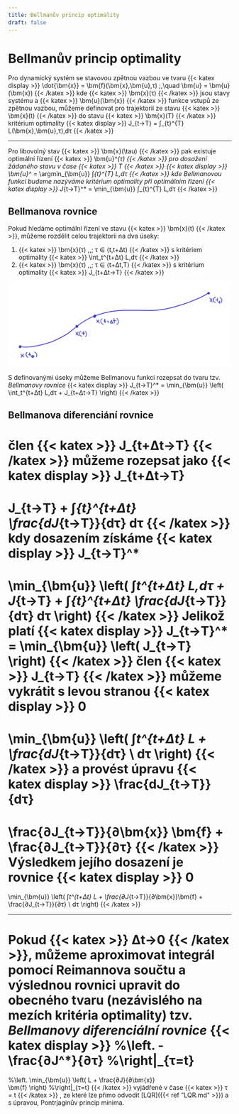 ```yaml
---
title: Bellmanův princip optimality
draft: false
---
```


# Bellmanův princip optimality

Pro dynamický systém se stavovou zpětnou vazbou ve tvaru
{{< katex display >}}
\dot{\bm{x}} = \bm{f}(\bm{x},\bm{u},τ) \;,\quad \bm{u} = \bm{u}(\bm{x})
{{< /katex >}}
kde {{< katex >}} \bm{x}(τ) {{< /katex >}} jsou stavy systému a {{< katex >}} \bm{u}(\bm{x}) {{< /katex >}}  funkce vstupů ze zpětnou vazbou, můžeme definovat pro trajektorii ze stavu {{< katex >}} \bm{x}(t) {{< /katex >}} do stavu {{< katex >}} \bm{x}(T) {{< /katex >}} kritérium optimality
{{< katex display >}}
J_{t→T} = ∫_{t}^{T} L(\bm{x},\bm{u},τ)\,dτ
{{< /katex >}}

---

Pro libovolný stav {{< katex >}} \bm{x}(\tau) {{< /katex >}} pak existuje optimální řízení {{< katex >}} \bm{u}^*(τ) {{< /katex >}} pro dosažení žádaného stavu v čase {{< katex >}} T {{< /katex >}}
{{< katex display >}}
\bm{u}^* = \argmin_{\bm{u}} ∫_{t}^{T} L\,dτ
{{< /katex >}}
kde *Bellmanovou funkcí* budeme nazýváme kritérium optimality při optimálním řízení
{{< katex display >}}
J_{t→T}^* = \min_{\bm{u}} ∫_{t}^{T} L\,dτ
{{< /katex >}}

## Bellmanova rovnice

Pokud hledáme optimální řízení ve stavu {{< katex >}} \bm{x}(t) {{< /katex >}}, můžeme rozdělit celou trajektorii na dva úseky:

1. {{< katex >}} \bm{x}(τ) \,,\; τ ∈ ⟨t,t+Δt) {{< /katex >}} s kritériem optimality {{< katex >}} \int_t^{t+Δt} L\,dτ {{< /katex >}}
2. {{< katex >}} \bm{x}(τ) \,,\; τ ∈ ⟨t+Δt,T⟩ {{< /katex >}} s kritérium optimality {{< katex >}} J_{t+Δt→T} {{< /katex >}}

![trajektorie](/Trajektorie.png)

S definovanými úseky můžeme Bellmanovu funkci rozepsat do tvaru tzv. *Bellmanovy rovnice*
{{< katex display >}}
J_{t→T}^* = \min_{\bm{u}} \left( \int_t^{t+Δt} L\,dτ + J_{t+Δt→T} \right)
{{< /katex >}}

## Bellmanova diferenciání rovnice

člen {{< katex >}} J_{t+Δt→T} {{< /katex >}} můžeme rozepsat jako
{{< katex display >}}
J_{t+Δt→T}
=
J_{t→T}
+
∫_{t}^{t+Δt} \frac{dJ_{t→T}}{dτ} dτ
{{< /katex >}}
kdy dosazením získáme
{{< katex display >}}
J_{t→T}^*
=
\min_{\bm{u}} \left(
	∫_t^{t+Δt} L\,dτ
	+
	J_{t→T}
	+
	∫_{t}^{t+Δt} \frac{dJ_{t→T}}{dτ} dτ
\right)
{{< /katex >}}
Jelikož platí
{{< katex display >}}
J_{t→T}^* = \min_{\bm{u}} \left( J_{t→T} \right)
{{< /katex >}}
člen {{< katex >}} J_{t→T} {{< /katex >}} můžeme vykrátit s levou stranou
{{< katex display >}}
0
=
\min_{\bm{u}} \left(
	∫_t^{t+Δt}
	L +
    \frac{dJ_{t→T}}{dτ}
    \ dτ
\right)
{{< /katex >}}
a provést úpravu
{{< katex display >}}
\frac{dJ_{t→T}}{dτ}
=
\frac{∂J_{t→T}}{∂\bm{x}} \bm{f}
+
\frac{∂J_{t→T}}{∂τ}
{{< /katex >}}
Výsledkem jejího dosazení je rovnice
{{< katex display >}}
0
=
\min_{\bm{u}} \left(
∫_t^{t+Δt}
L + \frac{∂J_{t→T}}{∂\bm{x}}\bm{f} + \frac{∂J_{t→T}}{∂τ}
\ dτ
\right)
{{< /katex >}}

---

Pokud {{< katex >}} Δt→0 {{< /katex >}}, můžeme aproximovat integrál pomocí Reimannova součtu a výslednou rovnici upravit do obecného tvaru (nezávislého na mezích kritéria optimality) tzv. *Bellmanovy diferenciální rovnice*
{{< katex display >}}
%\left.
-\frac{∂J^*}{∂τ}
%\right|_{τ=t}
=
%\left.
\min_{\bm{u}} \left(
	L
	+
	\frac{∂J}{∂\bm{x}}	
	\bm{f}
\right)
%\right|_{τ=t}
{{< /katex >}}
vyjádřené v čase {{< katex >}} τ = t {{< /katex >}}
, ze které lze přímo odvodit [LQR]({{< ref "LQR.md" >}}) a s úpravou, Pontrjaginův princip minima.